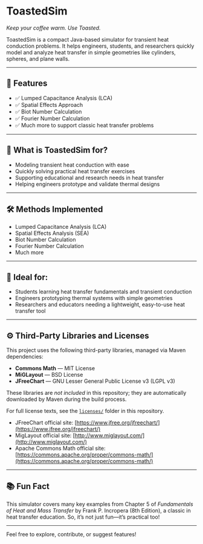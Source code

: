 # ToastedSim

*Keep your coffee warm. Use Toasted.*

ToastedSim is a compact Java-based simulator for transient heat conduction problems. It helps engineers, students, and researchers quickly model and analyze heat transfer in simple geometries like cylinders, spheres, and plane walls.

---

## 🚀 Features

- ✅ Lumped Capacitance Analysis (LCA)
- ✅ Spatial Effects Approach
- ✅ Biot Number Calculation
- ✅ Fourier Number Calculation
- ✅ Much more to support classic heat transfer problems

---

## 📘 What is ToastedSim for?

- Modeling transient heat conduction with ease
- Quickly solving practical heat transfer exercises
- Supporting educational and research needs in heat transfer
- Helping engineers prototype and validate thermal designs

---

## 🛠️ Methods Implemented

- Lumped Capacitance Analysis (LCA)
- Spatial Effects Analysis (SEA)
- Biot Number Calculation
- Fourier Number Calculation
- Much more

---

## 🧠 Ideal for:

- Students learning heat transfer fundamentals and transient conduction
- Engineers prototyping thermal systems with simple geometries
- Researchers and educators needing a lightweight, easy-to-use heat transfer tool

---
## ⚙️ Third-Party Libraries and Licenses

This project uses the following third-party libraries, managed via Maven dependencies:

- **Commons Math** — MIT License
- **MiGLayout** — BSD License
- **JFreeChart** — GNU Lesser General Public License v3 (LGPL v3)

These libraries are *not included* in this repository; they are automatically downloaded by Maven during the build process.

For full license texts, see the [`licenses/`](./licenses) folder in this repository.

- JFreeChart official site: [https://www.jfree.org/jfreechart/](https://www.jfree.org/jfreechart/)
- MigLayout official site: [http://www.miglayout.com/](http://www.miglayout.com/)
- Apache Commons Math official site: [https://commons.apache.org/proper/commons-math/](https://commons.apache.org/proper/commons-math/)

---

## 📚 Fun Fact

This simulator covers many key examples from Chapter 5 of *Fundamentals of Heat and Mass Transfer* by Frank P. Incropera (8th Edition), a classic in heat transfer education. So, it’s not just fun—it’s practical too!

---

Feel free to explore, contribute, or suggest features!
